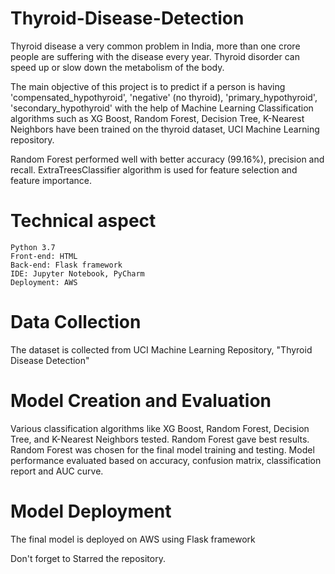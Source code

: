 # Thyroid-Disease-Detection
Thyroid disease a very common problem in India, more than one crore people are suffering with the disease every year. Thyroid disorder can speed up or slow down the metabolism of the body.


The main objective of this project is to predict if a person is having 'compensated_hypothyroid', 'negative' (no thyroid), 'primary_hypothyroid', 'secondary_hypothyroid'  with the help of Machine Learning Classification algorithms such as XG Boost, Random Forest, Decision Tree, K-Nearest Neighbors have been trained on the thyroid dataset, UCI Machine Learning repository. 

Random Forest performed well with better accuracy (99.16%), precision and recall. ExtraTreesClassifier algorithm is used for feature selection and feature importance.

# Technical aspect
```
Python 3.7
Front-end: HTML
Back-end: Flask framework
IDE: Jupyter Notebook, PyCharm
Deployment: AWS
```

# Data Collection
The dataset is collected from UCI Machine Learning Repository, "Thyroid Disease Detection"

# Model Creation and Evaluation
Various classification algorithms like  XG Boost, Random Forest, Decision Tree, and K-Nearest Neighbors tested.
Random Forest gave best results. 
Random Forest was chosen for the final model training and testing.
Model performance evaluated based on accuracy, confusion matrix, classification report and AUC curve.


# Model Deployment
The final model is deployed on AWS using Flask framework

Don't forget to Starred the repository.
